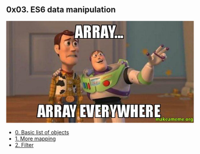 ## 0x03. ES6 data manipulation

![alt text](image.png)

- [0. Basic list of objects](./0-get_list_students.js)
- [1. More mapping](./1-get_list_student_ids.js)
- [2. Filter](./2-get_students_by_loc.js)
